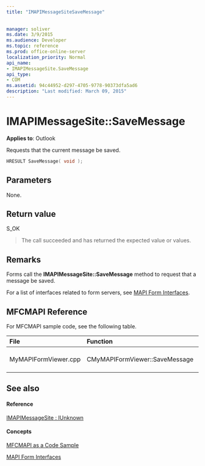 ```yaml
---
title: "IMAPIMessageSiteSaveMessage"
 
 
manager: soliver
ms.date: 3/9/2015
ms.audience: Developer
ms.topic: reference
ms.prod: office-online-server
localization_priority: Normal
api_name:
- IMAPIMessageSite.SaveMessage
api_type:
- COM
ms.assetid: 94c44952-d297-4705-9778-90373dfa5ad6
description: "Last modified: March 09, 2015"
---
```


# IMAPIMessageSite::SaveMessage

  
  
**Applies to**: Outlook 
  
Requests that the current message be saved.
  
```cpp
HRESULT SaveMessage( void );
```

## Parameters

None.
  
## Return value

S_OK 
  
> The call succeeded and has returned the expected value or values. 
    
## Remarks

Forms call the **IMAPIMessageSite::SaveMessage** method to request that a message be saved. 
  
For a list of interfaces related to form servers, see [MAPI Form Interfaces](mapi-form-interfaces.md).
  
## MFCMAPI Reference

For MFCMAPI sample code, see the following table.
  
|**File**|**Function**|**Comment**|
|:-----|:-----|:-----|
|MyMAPIFormViewer.cpp  <br/> |CMyMAPIFormViewer::SaveMessage  <br/> |MFCMAPI uses the **IMAPIMessageSite::SaveMessage** method to save the message.  <br/> |
   
## See also

#### Reference

[IMAPIMessageSite : IUnknown](imapimessagesiteiunknown.md)
#### Concepts

[MFCMAPI as a Code Sample](mfcmapi-as-a-code-sample.md)
  
[MAPI Form Interfaces](mapi-form-interfaces.md)

